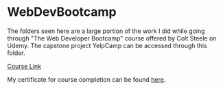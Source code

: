 # WebDevBootcamp

The folders seen here are a large portion of the work I did while going through "The Web Developer Bootcamp" course offered by Colt Steele on Udemy. The capstone project YelpCamp can be accessed through this folder.

[Course Link](https://www.udemy.com/course/the-web-developer-bootcamp/)

My certificate for course completion can be found [here](https://github.com/BenKadosh1/WebDevBootcamp/blob/master/Ben_Kadosh_Webdev_Bootcamp_Certification.pdf).
